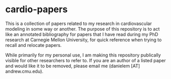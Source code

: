 # cardio-papers
This is a collection of papers related to my research in cardiovascular modeling in some way or another. The purpose of this repository is to act like an annotated bibliography for papers that I have read during my PhD research at Carnegie Mellon University, for quick reference when trying to recall and relocate papers. 

While primarily for my personal use, I am making this repository publically visible for other researchers to refer to. If you are an author of a listed paper and would like it to be removed, please email me (danielem [AT] andrew.cmu.edu).
